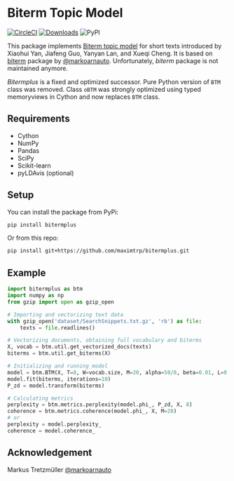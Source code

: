 # Biterm Topic Model

[![CircleCI](https://circleci.com/gh/maximtrp/bitermplus.svg?style=shield)](https://circleci.com/gh/maximtrp/bitermplus)
[![Downloads](https://pepy.tech/badge/bitermplus)](https://pepy.tech/project/bitermplus)
![PyPI](https://img.shields.io/pypi/v/bitermplus)

This package implements [Biterm topic model](https://citeseerx.ist.psu.edu/viewdoc/download?doi=10.1.1.402.4032&rep=rep1&type=pdf) for short texts introduced by Xiaohui Yan, Jiafeng Guo, Yanyan Lan, and Xueqi Cheng. It is based on [biterm](https://github.com/markoarnauto/biterm) package by [@markoarnauto](https://github.com/markoarnauto). Unfortunately, *biterm* package is not maintained anymore.

*Bitermplus* is a fixed and optimized successor. Pure Python version of `BTM` class was removed. Class `oBTM` was strongly optimized using typed memoryviews in Cython and now replaces `BTM` class.

## Requirements

* Cython
* NumPy
* Pandas
* SciPy
* Scikit-learn
* pyLDAvis (optional)

## Setup

You can install the package from PyPi:

```bash
pip install bitermplus
```

Or from this repo:

```bash
pip install git+https://github.com/maximtrp/bitermplus.git
```

## Example

```python
import bitermplus as btm
import numpy as np
from gzip import open as gzip_open

# Importing and vectorizing text data
with gzip_open('dataset/SearchSnippets.txt.gz', 'rb') as file:
    texts = file.readlines()

# Vectorizing documents, obtaining full vocabulary and biterms
X, vocab = btm.util.get_vectorized_docs(texts)
biterms = btm.util.get_biterms(X)

# Initializing and running model
model = btm.BTM(X, T=8, W=vocab.size, M=20, alpha=50/8, beta=0.01, L=0.5)
model.fit(biterms, iterations=10)
P_zd = model.transform(biterms)

# Calculating metrics
perplexity = btm.metrics.perplexity(model.phi_, P_zd, X, 8)
coherence = btm.metrics.coherence(model.phi_, X, M=20)
# or
perplexity = model.perplexity_
coherence = model.coherence_
```

## Acknowledgement

Markus Tretzmüller [@markoarnauto](https://github.com/markoarnauto)
